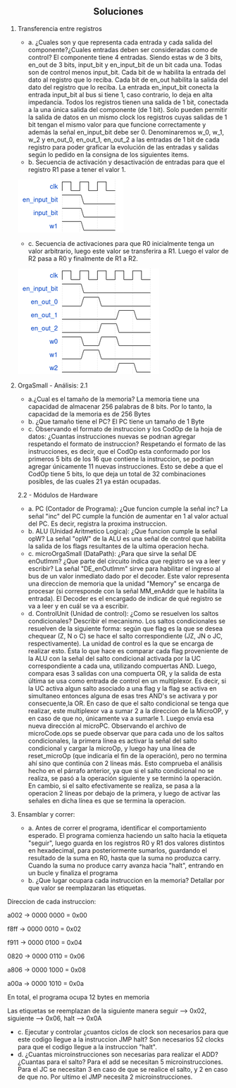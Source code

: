 ## <div align="center">Soluciones</div>
1. Transferencia entre registros
   - a. ¿Cuales son y que representa cada entrada y cada salida del componente?¿Cuales entradas deben ser consideradas como de control? El componente tiene 4 entradas. Siendo estas w de 3 bits, en_out de 3 bits, input_bit y en_input_bit de un bit cada una. Todas son de control menos input_bit.
Cada bit de w habilita la entrada del dato al registro que lo reciba. Cada bit de en_out habilita la salida del dato del registro que lo reciba.
La entrada en_input_bit conecta la entrada input_bit al bus si tiene 1, caso contrario, lo deja en alta impedancia.
Todos los registros tienen una salida de 1 bit, conectada a la una única salida del componente (de 1 bit). Solo pueden permitir la salida de datos en un mismo clock los registros cuyas salidas de 1 bit tengan el mismo valor para que funcione correctamente y además la señal en_input_bit debe ser 0.
Denominaremos w_0, w_1, w_2 y en_out_0, en_out_1, en_out_2 a las entradas de 1 bit de cada registro para poder graficar la evolución de las entradas y salidas según lo pedido en la consigna de los siguientes items.
   - b. Secuencia de activación y desactivación de entradas
para que el registro R1 pase a tener el valor 1.
   
   ![wavedrom de instruccion](1_b.png)
   - c. Secuencia de activaciones para que R0 inicialmente tenga un valor arbitrario, luego este valor se transferira a R1. Luego el valor de R2 pasa a R0 y finalmente de R1 a R2.
   
   ![wavedrom de instruccion](1_c.png)



2. OrgaSmall - Análisis:
   2.1 
   - a.¿Cual es el tamaño de la memoria? La memoria tiene una capacidad de almacenar 256 palabras de 8 bits. Por lo tanto, la capacidad de la memoria es de 256 Bytes 
   - b. ¿Que tamaño tiene el PC? El PC tiene un tamaño de 1 Byte
   - c. Observando el formato de instruccion y los CodOp de la hoja de datos: ¿Cuantas instrucciones nuevas se podrıan agregar respetando el formato de instruccion?
Respetando el formato de las instrucciones, es decir, que el CodOp esta conformado por los primeros 5 bits de los 16 que contiene la instruccion, se podrian agregar únicamente 11 nuevas instrucciones. Esto se debe a que el CodOp tiene 5 bits, lo que deja un total de 32 combinaciones posibles, de las cuales 21 ya están ocupadas.

   2.2 - Módulos de Hardware
   - a. PC (Contador de Programa): ¿Que funcion cumple la señal inc? 
   La señal "inc" del PC cumple la función de aumentar en 1 al valor actual del PC. Es decir, registra la proxima instruccion.
   - b. ALU (Unidad Aritmetico Logica): ¿Que funcion cumple la señal opW?
   La señal "opW" de la ALU es una señal de control que habilita la salida de los flags resultantes de la ultima operacion hecha.
   - c. microOrgaSmall (DataPath): ¿Para que sirve la señal DE enOutImm? ¿Que parte del circuito indica que registro se va a leer y escribir?
   La señal "DE_enOutImm" sirve para habilitar el ingreso al bus de un valor inmediato dado por el decoder. Este valor representa una direccion de memoria que la unidad "Memory" se encarga de procesar (si corresponde con la señal MM_enAddr que le habilita la entrada). El Decoder es el encargado de indicar de qué registro se va a leer y en cuál se va a escribir.
   - d. ControlUnit (Unidad de control): ¿Como se resuelven los saltos condicionales? Describir el mecanismo.
   Los saltos condicionales se resuelven de la siguiente forma: según que flag es la que se desea chequear (Z, N o C) se hace el salto correspondiente (JZ, JN o JC, respectivamente). La unidad de control es la que se encarga de realizar esto. Ésta lo que hace es comparar cada flag proveniente de la ALU con la señal del salto condicional activada por la UC correspondiente a cada una, utilizando compuertas AND.  Luego, compara esas 3 salidas con una compuerta OR, y la salida de esta última se usa como entrada de control en un multiplexor. Es decir, si la UC activa algun salto asociado a una flag y la flag se activa en simultaneo entonces alguna de esas tres AND's se activara y por consecuente,la OR. En caso de que el salto condicional se tenga que realizar, este multiplexor va a sumar 2 a la direccion de la MicroOP, y en caso de que no, únicamente va a sumarle 1. Luego envía esa nueva dirección al microPC.
Observando el archivo de microCode.ops se puede observar que para cada uno de los saltos condicionales, la primera línea es activar la señal del salto condicional y cargar la microOp, y luego hay una línea de reset_microOp (que indicaría el fin de la operación), pero no termina ahí sino que continúa con 2 líneas más. Esto comprueba el análisis hecho en el párrafo anterior, ya que si el salto condicional no se realiza, se pasó a la operación siguiente y se terminó la operación. En cambio, si el salto efectivamente se realiza, se pasa a la operacion 2 líneas por debajo de la primera, y luego de activar las señales en dicha línea es que se termina la operacion.



3. Ensamblar y correr:
   - a. Antes de correr el programa, identificar el comportamiento esperado.
El programa comienza haciendo un salto hacia la etiqueta "seguir", luego guarda en los registros R0 y R1 dos valores distintos en hexadecimal, para posteriormente sumarlos, guardando el resultado de la suma en R0, hasta que la suma no produzca carry. Cuando la suma no produce carry avanza hacia "halt", entrando en un bucle y finaliza el programa  
   - b. ¿Que lugar ocupara cada instruccion en la memoria? Detallar por que valor se reemplazaran las etiquetas.

Direccion de cada instruccion:

a002 -> 0000 0000 = 0x00

f8ff -> 0000 0010 = 0x02

f911 -> 0000 0100 = 0x04

0820 -> 0000 0110 = 0x06

a806 -> 0000 1000 = 0x08

a00a -> 0000 1010 = 0x0a

En total, el programa ocupa 12 bytes en memoria

Las etiquetas se reemplazan de la siguiente manera
seguir --> 0x02, siguiente --> 0x06, halt --> 0x0A
   
   - c. Ejecutar y controlar ¿cuantos ciclos de clock son necesarios para que este codigo
llegue a la instruccion JMP halt? 
Son necesarios 52 clocks para que el codigo llegue a la instruccion "halt".
   - d. ¿Cuantas microinstrucciones son necesarias para realizar el ADD? ¿Cuantas para el
salto? 
Para el add se necesitan 5 microinstrucciones. Para el JC se necesitan 3 en caso de que se realice el salto, y 2 en caso de que no. Por ultimo el JMP necesita 2 microinstrucciones.
